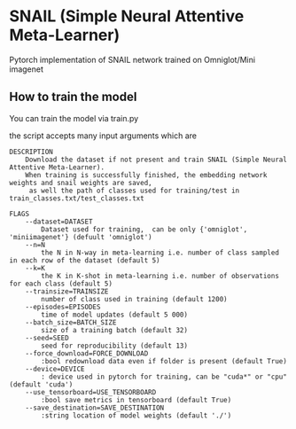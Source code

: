 # SNAIL (Simple Neural Attentive Meta-Learner)
Pytorch implementation of SNAIL network trained on Omniglot/Mini imagenet

## How to train the model

You can train the model via train.py

the script accepts many input arguments which are

    DESCRIPTION
        Download the dataset if not present and train SNAIL (Simple Neural Attentive Meta-Learner).
        When training is successfully finished, the embedding network weights and snail weights are saved,
         as well the path of classes used for training/test in train_classes.txt/test_classes.txt
    
    FLAGS
        --dataset=DATASET
            Dataset used for training,  can be only {'omniglot', 'miniimagenet'} (defuult 'omniglot')
        --n=N
            the N in N-way in meta-learning i.e. number of class sampled in each row of the dataset (default 5)
        --k=K
            the K in K-shot in meta-learning i.e. number of observations for each class (default 5)
        --trainsize=TRAINSIZE
            number of class used in training (default 1200)
        --episodes=EPISODES
            time of model updates (default 5 000)
        --batch_size=BATCH_SIZE
            size of a training batch (default 32)
        --seed=SEED
            seed for reproducibility (default 13)
        --force_download=FORCE_DOWNLOAD
            :bool redownload data even if folder is present (default True)
        --device=DEVICE
            : device used in pytorch for training, can be "cuda*" or "cpu" (default 'cuda')
        --use_tensorboard=USE_TENSORBOARD
            :bool save metrics in tensorboard (default True)
        --save_destination=SAVE_DESTINATION
            :string location of model weights (default './')
